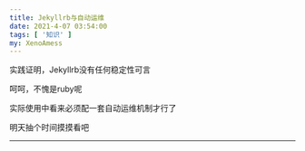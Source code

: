 ```yaml
---
title: Jekyllrb与自动运维
date: 2021-4-07 03:54:00
tags: [ '知识' ]
my: XenoAmess
---
```


实践证明，Jekyllrb没有任何稳定性可言

呵呵，不愧是ruby呢

实际使用中看来必须配一套自动运维机制才行了

明天抽个时间摸摸看吧

---
